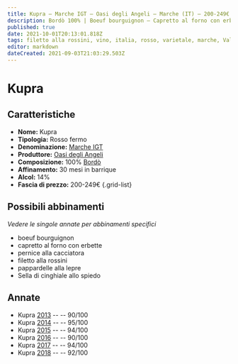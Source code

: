```yaml
---
title: Kupra – Marche IGT – Oasi degli Angeli – Marche (IT) – 200-249€ – 3★-5★
description: Bordò 100% | Boeuf bourguignon – Capretto al forno con erbette – Pernice alla cacciatora – Filetto alla rossini – Pappardelle alla lepre – Sella di cinghiale allo spiedo
published: true
date: 2021-10-01T20:13:01.818Z
tags: filetto alla rossini, vino, italia, rosso, varietale, marche, Valutazioni | 5 stelle, bordò, boeuf bourguignon, capretto al forno con erbette, pernice alla cacciatora, pappardelle alla lepre, Sella di cinghiale allo spiedo, Prezzi | 200-249€
editor: markdown
dateCreated: 2021-09-03T21:03:29.503Z
---
```


# Kupra

## Caratteristiche
- **Nome:** Kupra
- **Tipologia:** Rosso fermo
- **Denominazione:** [Marche IGT](/denominazioni/Italia/Marche/IGT/Kupra)
- **Produttore:** [Oasi degli Angeli](/produttori/Italia/Marche/Oasi-degli-Angeli) 
- **Composizione:** 100% [Bordò](/vitigni/Italia/bacca-nera/bordo)
- **Affinamento:** 30 mesi in barrique
- **Alcol:** 14%
- **Fascia di prezzo:** 200-249€
{.grid-list}



## Possibili abbinamenti
*Vedere le singole annate per abbinamenti specifici*

- boeuf bourguignon
- capretto al forno con erbette
- pernice alla cacciatora
- filetto alla rossini
- pappardelle alla lepre
- Sella di cinghiale allo spiedo

## Annate
- Kupra [2013](/vini/Italia/Marche/Oasi-degli-Angeli/Kupra/2013) -- <span class="star-4"></span> -- 90/100
- Kupra [2014](/vini/Italia/Marche/Oasi-degli-Angeli/Kupra/2014) -- <span class="star-5"></span> -- 95/100
- Kupra [2015](/vini/Italia/Marche/Oasi-degli-Angeli/Kupra/2015) -- <span class="star-5"></span> -- 94/100
- Kupra [2016](/vini/Italia/Marche/Oasi-degli-Angeli/Kupra/2016) -- <span class="star-4"></span> -- 90/100
- Kupra [2017](/vini/Italia/Marche/Oasi-degli-Angeli/Kupra/2017) -- <span class="star-5"></span> -- 94/100
- Kupra [2018](/vini/Italia/Marche/Oasi-degli-Angeli/Kupra/2018) -- <span class="star-5"></span> -- 92/100



